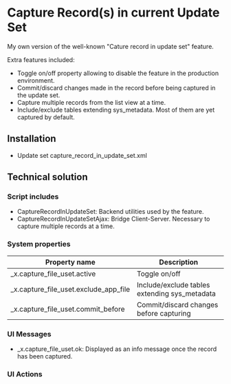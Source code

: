 # Capture Record(s) in current Update Set

My own version of the well-known "Cature record in update set" feature.

Extra features included:

- Toggle on/off property allowing to disable the feature in the production environment.
- Commit/discard changes made in the record before being captured in the update set.
- Capture multiple records from the list view at a time.
- Include/exclude tables extending sys_metadata. Most of them are yet captured by default.

## Installation

- Update set capture_record_in_update_set.xml


## Technical solution

### Script includes

- CaptureRecordInUpdateSet: Backend utilities used by the feature.
- CaptureRecordInUpdateSetAjax: Bridge Client-Server. Necessary to capture multiple records at a time.

### System properties

| Property name | Description |
| ------------- | ----------- |
| _x.capture_file_uset.active | Toggle on/off |
| _x.capture_file_uset.exclude_app_file | Include/exclude tables extending sys_metadata |
| _x.capture_file_uset.commit_before | Commit/discard changes before capturing |

### UI Messages

- _x.capture_file_uset.ok: Displayed as an info message once the record has been captured.

### UI Actions

